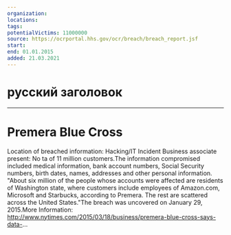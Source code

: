```yaml
---
organization: 
locations: 
tags: 
potentialVictims: 11000000
source: https://ocrportal.hhs.gov/ocr/breach/breach_report.jsf
start: 
end: 01.01.2015
added: 21.03.2021
---
```


# русский заголовок

---

# Premera Blue Cross

Location of breached information: Hacking/IT Incident
Business associate present: No
ta of 11 million customers.The information compromised included medical information, bank account numbers, Social Security numbers, birth dates, names, addresses and other personal information. "About six million of the people whose accounts were affected are 
residents of Washington state, where customers include employees of 
Amazon.com, Microsoft and Starbucks, according to Premera. The rest are 
scattered across the United States."The breach was uncovered on January 29, 2015.More Information: http://www.nytimes.com/2015/03/18/business/premera-blue-cross-says-data-...
